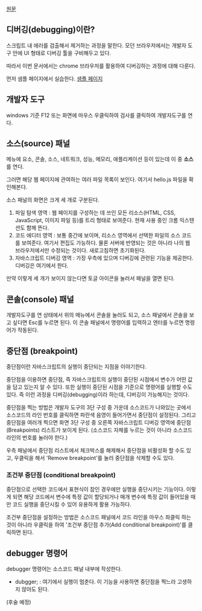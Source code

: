 [원문](https://ko.javascript.info/debugging-chrome)

## 디버깅(debugging)이란?

스크립트 내 에러를 검출해서 제거하는 과정을 말한다. 모던 브라우저에서는 개발자 도구 안에 UI 형태로 디버깅 툴을 구비해두고 있다.


따라서 이번 문서에서는 chrome 브라우저를 활용하여 디버깅하는 과정에 대해 다룬다.



먼저 샘플 페이지에서 실습한다.
[샘플 페이지](https://ko.javascript.info/article/debugging-chrome/debugging/index.html)

## 개발자 도구

windows 기준 F12 또는 화면에 마우스 우클릭하여 검사를 클릭하여 개발자도구를 연다.

## 소스(source) 패널

메뉴에 요소, 콘솔, 소스, 네트워크, 성능, 메모리, 애플리케이션 등이 있는데 이 중 **소스**를 연다.


그러면 해당 웹 페이지에 관여하는 여러 파일 목록이 보인다. 여기서 hello.js 파일을 확인해본다.


소스 패널의 화면은 크게 세 개로 구분된다.

1. 파일 탐색 영역 : 웹 페이지를 구성하는 데 쓰인 모든 리소스(HTML, CSS, JavaScript, 이미지 파일 등)를 트리 형태로 보여준다. 현재 사용 중인 크롬 익스텐션도 함께 뜬다.
2. 코드 에디터 영역 : 보통 중간에 보이며, 리소스 영역에서 선택한 파일의 소스 코드를 보여준다. 여기서 편집도 가능하다. 물론 서버에 반영되는 것은 아니라 나의 웹 브라우저에서만 수정되는 것이다. 새로고침하면 초기화된다.
3. 자바스크립트 디버깅 영역 : 가장 우측에 있으며 디버깅에 관련된 기능을 제공한다. 디버깅은 여기에서 한다.

만약 이렇게 세 개가 보이지 않는다면 토글 아이콘을 눌러서 패널을 열면 된다.

## 콘솔(console) 패널

개발자도구를 연 상태에서 위의 메뉴에서 콘솔을 눌러도 되고, 소스 패널에서 콘솔을 보고 싶다면 Esc를 누르면 된다. 이 콘솔 패널에서 명령어를 입력하고 엔터를 누르면 명령어가 작동된다.

## 중단점 (breakpoint)

중단점이란 자바스크립트의 실행이 중단되는 지점을 이야기한다.


중단점을 이용하면 중단점, 즉 자바스크립트의 실행이 중단된 시점에서 변수가 어떤 값을 담고 있는지 알 수 있다. 또한 실행이 중단된 시점을 기준으로 명령어를 실행할 수도 있다. 즉 이런 과정을 디버깅(debugging)이라 하는데, 디버깅이 가능해지는 것이다.


중단점을 찍는 방법은 개발자 도구의 3단 구성 중 가운데 소스코드가 나와있는 곳에서 소스코드의 라인 번호를 클릭하면 파란색 음영이 들어가면서 중단점이 설정된다. 그리고 중단점을 여러개 찍으면 화면 3단 구성 중 오른쪽 자바스크립트 디버깅 영역에 중단점(Breakpoints) 리스트가 보이게 된다. (소스코드 자체를 누르는 것이 아니라 소스코드 라인의 번호를 눌러야 한다.)


우측 패널에서 중단점 리스트에서 체크박스를 해제해서 중단점을 비활성화 할 수도 있고, 우클릭을 해서 'Remove breakpoint'를 눌러 중단점을 삭제할 수도 있다.


### 조건부 중단점 (conditional breakpoint)

중단점으로 선택한 코드에서 표현식이 참인 경우에만 실행을 중단시키는 기능이다. 이렇게 되면 해당 코드에서 변수에 특정 값이 할당되거나 매개 변수에 특정 값이 들어있을 때만 코드 실행을 중단시킬 수 있어 유용하게 활용 가능하다.


조건부 중단점을 설정하는 방법은 소스코드 패널에서 코드 라인을 마우스 좌클릭 하는 것이 아니라 우클릭을 하여 '조건부 중단점 추가(Add conditional breakpoint)'를 클릭하면 된다.

## debugger 명령어

debugger 명령어는 소스코드 패널 내부에 작성한다.

- dubgger; : 여기에서 실행이 멈춘다. 이 기능을 사용하면 중단점을 찍느라 고생하지 않아도 된다.


(후술 예정)